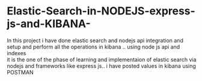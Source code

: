 # Elastic-Search-in-NODEJS-express-js-and-KIBANA-

In this project i have done elastic search and nodejs  api integration and setup and perform all the operations in kibana .. using node js api and indexes  
 it is the one of the phase of learning and implementaion of elastic search  via nodejs and frameworks like express js.. 
  i have posted values in kibana using POSTMAN  

